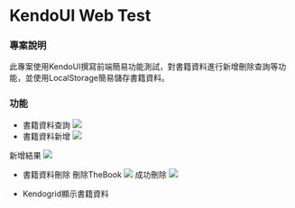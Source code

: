 # KendoUI Web Test

### 專案說明
此專案使用KendoUI撰寫前端簡易功能測試，對書籍資料進行新增刪除查詢等功能，並使用LocalStorage簡易儲存書籍資料。

### 功能
- 書籍資料查詢
![](https://hackmd.io/_uploads/HyARTsuLh.png)
- 書籍資料新增
![](https://hackmd.io/_uploads/SyF-Ci_8h.png)

新增結果
![](https://hackmd.io/_uploads/r1XSRj_In.png)

- 書籍資料刪除
刪除TheBook
![](https://hackmd.io/_uploads/r1cdRj_Un.png)
成功刪除
![](https://hackmd.io/_uploads/SydKAodLn.png)

- Kendogrid顯示書籍資料